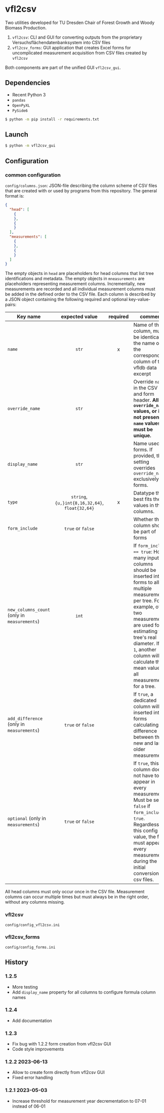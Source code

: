 # vfl2csv

Two utilities developed for TU Dresden Chair of Forest Growth and Woody Biomass Production.

1. `vfl2csv`: CLI and GUI for converting outputs from the proprietary Versuchsflächendatenbanksystem into CSV files
2. `vfl2csv_forms`: GUI application that creates Excel forms for uncomplicated measurement acquisition from CSV files
   created by `vfl2csv`

Both components are part of the unified GUI `vfl2csv_gui`.

## Dependencies

* Recent Python 3
* `pandas`
* `OpenPyXL`
* `PySide6`

```bash
$ python -m pip install -r requirements.txt
```

## Launch

```bash
$ python -m vfl2csv_gui
```

## Configuration

### common configuration

`config/columns.json`:
JSON-file describing the column scheme of CSV files that are created with or used by programs from this repository.
The general format is:

```json
{
  "head": [
    {
    },
    {
    }
  ],
  "measurements": [
    {
    },
    {
    }
  ]
}
```

The empty objects in `head` are placeholders for head columns that list tree identifications and metadata.
The empty objects in `mneasurements` are placeholders representing measurement columns.
Incrementally, new measurements are recorded and all individual measurement columns must be added in the defined order
to the CSV file.
Each column is described by a JSON object containing the following required and optional key-value-pairs:

| Key name                                     |                 expected value                  | required | comment                                                                                                                                                                                                                                                                                                |
|----------------------------------------------|:-----------------------------------------------:|:--------:|--------------------------------------------------------------------------------------------------------------------------------------------------------------------------------------------------------------------------------------------------------------------------------------------------------|
| `name`                                       |                      `str`                      |    x     | Name of the column, must be identical to the name of the corresponding column of the vfldb data excerpt                                                                                                                                                                                                |                                                                                                                                                                                                
| `override_name`                              |                      `str`                      |          | Override `name` in the CSV files and form header. **All `override_name` values, or if not present, `name` values must be unique.**                                                                                                                                                                     |
| `display_name`                               |                      `str`                      |          | Name used in forms. If provided, this setting overrides `override_name` exclusively in forms.                                                                                                                                                                                                          |
| `type`                                       | `string`, `{u,}int{8,16,32,64}`, `float{32,64}` |    x     | Datatype that best fits the values in the columns.                                                                                                                                                                                                                                                     |
| `form_include`                               |                `true` or `false`                |          | Whether this column should be part of forms                                                                                                                                                                                                                                                            |
| `new_columns_count` (only in `measurements`) |                      `int`                      |          | If `form_include == true`: How many input columns should be inserted into forms to allow multiple measurements per tree. For example, often two measurements are used for estimating the tree's real diameter. If `> 1`, another column will calculate the mean values of all measurements for a tree. |
| `add_difference` (only in `measurements`)    |                `true` or `false`                |          | If `true`, a dedicated column will be inserted into forms calculating the difference between the new and last older measurements.                                                                                                                                                                      |
| `optional` (only in `measurements`)          |                `true` or `false`                |          | If `true`, this column does not have to appear in every measurement. Must be set to `false` if `form_include` is `true`. Regardless of this config value, the field must appear in every measurement during the initial conversion to csv files.                                                       | 

All head columns must only occur once in the CSV file.
Measurement columns can occur multiple times but must always be in the right order, without any columns missing.

### vfl2csv

`config/config_vfl2csv.ini`

### vfl2csv_forms

`config/config_forms.ini`

## History

### 1.2.5

* More testing
* Add `display_name` property for all columns to configure formula column names

### 1.2.4

* Add documentation

### 1.2.3

* Fix bug with 1.2.2 form creation from vfl2csv GUI
* Code style improvements

### 1.2.2 2023-06-13

* Allow to create form directly from vfl2csv GUI
* Fixed error handling

### 1.2.1 2023-05-03

* Increase threshold for measurement year decrementation to 07-01 instead of 06-01
